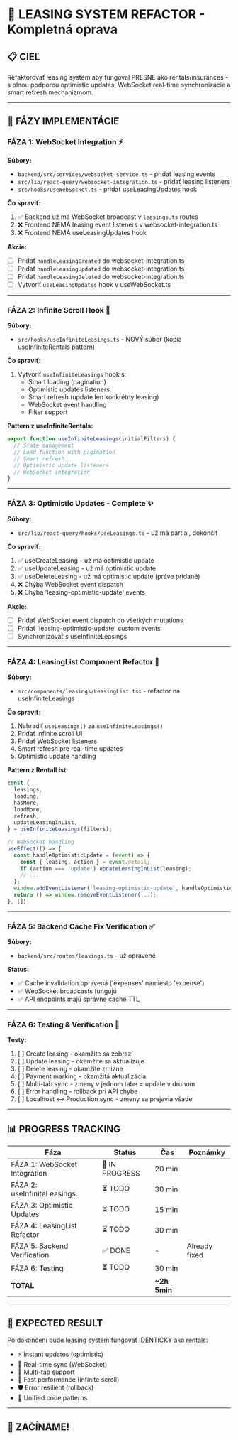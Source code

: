# 🔧 LEASING SYSTEM REFACTOR - Kompletná oprava

## 📋 CIEĽ
Refaktorovať leasing systém aby fungoval PRESNE ako rentals/insurances - s plnou podporou optimistic updates, WebSocket real-time synchronizácie a smart refresh mechanizmom.

---

## 🎯 FÁZY IMPLEMENTÁCIE

### **FÁZA 1: WebSocket Integration** ⚡
**Súbory:**
- `backend/src/services/websocket-service.ts` - pridať leasing events
- `src/lib/react-query/websocket-integration.ts` - pridať leasing listeners
- `src/hooks/useWebSocket.ts` - pridať useLeasingUpdates hook

**Čo spraviť:**
1. ✅ Backend už má WebSocket broadcast v `leasings.ts` routes
2. ❌ Frontend NEMÁ leasing event listeners v websocket-integration.ts
3. ❌ Frontend NEMÁ useLeasingUpdates hook

**Akcie:**
- [ ] Pridať `handleLeasingCreated` do websocket-integration.ts
- [ ] Pridať `handleLeasingUpdated` do websocket-integration.ts  
- [ ] Pridať `handleLeasingDeleted` do websocket-integration.ts
- [ ] Vytvoriť `useLeasingUpdates` hook v useWebSocket.ts

---

### **FÁZA 2: Infinite Scroll Hook** 📜
**Súbory:**
- `src/hooks/useInfiniteLeasings.ts` - NOVÝ súbor (kópia useInfiniteRentals pattern)

**Čo spraviť:**
1. Vytvoriť `useInfiniteLeasings` hook s:
   - Smart loading (pagination)
   - Optimistic updates listeners
   - Smart refresh (update len konkrétny leasing)
   - WebSocket event handling
   - Filter support

**Pattern z useInfiniteRentals:**
```typescript
export function useInfiniteLeasings(initialFilters) {
  // State management
  // Load function with pagination
  // Smart refresh
  // Optimistic update listeners
  // WebSocket integration
}
```

---

### **FÁZA 3: Optimistic Updates - Complete** ✨
**Súbory:**
- `src/lib/react-query/hooks/useLeasings.ts` - už má partial, dokončiť

**Čo spraviť:**
1. ✅ useCreateLeasing - už má optimistic update
2. ✅ useUpdateLeasing - už má optimistic update
3. ✅ useDeleteLeasing - už má optimistic update (práve pridané)
4. ❌ Chýba WebSocket event dispatch
5. ❌ Chýba 'leasing-optimistic-update' events

**Akcie:**
- [ ] Pridať WebSocket event dispatch do všetkých mutations
- [ ] Pridať 'leasing-optimistic-update' custom events
- [ ] Synchronizovať s useInfiniteLeasings

---

### **FÁZA 4: LeasingList Component Refactor** 🎨
**Súbory:**
- `src/components/leasings/LeasingList.tsx` - refactor na useInfiniteLeasings

**Čo spraviť:**
1. Nahradiť `useLeasings()` za `useInfiniteLeasings()`
2. Pridať infinite scroll UI
3. Pridať WebSocket listeners
4. Smart refresh pre real-time updates
5. Optimistic update handling

**Pattern z RentalList:**
```typescript
const {
  leasings,
  loading,
  hasMore,
  loadMore,
  refresh,
  updateLeasingInList,
} = useInfiniteLeasings(filters);

// WebSocket handling
useEffect(() => {
  const handleOptimisticUpdate = (event) => {
    const { leasing, action } = event.detail;
    if (action === 'update') updateLeasingInList(leasing);
    // ...
  };
  window.addEventListener('leasing-optimistic-update', handleOptimisticUpdate);
  return () => window.removeEventListener(...);
}, []);
```

---

### **FÁZA 5: Backend Cache Fix Verification** ✅
**Súbory:**
- `backend/src/routes/leasings.ts` - už opravené

**Status:**
- ✅ Cache invalidation opravená ('expenses' namiesto 'expense')
- ✅ WebSocket broadcasts fungujú
- ✅ API endpoints majú správne cache TTL

---

### **FÁZA 6: Testing & Verification** 🧪
**Testy:**
1. [ ] Create leasing - okamžite sa zobrazí
2. [ ] Update leasing - okamžite sa aktualizuje
3. [ ] Delete leasing - okamžite zmizne
4. [ ] Payment marking - okamžitá aktualizácia
5. [ ] Multi-tab sync - zmeny v jednom tabe = update v druhom
6. [ ] Error handling - rollback pri API chybe
7. [ ] Localhost ↔️ Production sync - zmeny sa prejavia všade

---

## 📊 PROGRESS TRACKING

| Fáza | Status | Čas | Poznámky |
|------|--------|-----|----------|
| FÁZA 1: WebSocket Integration | 🔄 IN PROGRESS | 20 min | |
| FÁZA 2: useInfiniteLeasings | ⏳ TODO | 30 min | |
| FÁZA 3: Optimistic Updates | ⏳ TODO | 15 min | |
| FÁZA 4: LeasingList Refactor | ⏳ TODO | 30 min | |
| FÁZA 5: Backend Verification | ✅ DONE | - | Already fixed |
| FÁZA 6: Testing | ⏳ TODO | 30 min | |
| **TOTAL** | | **~2h 5min** | |

---

## 🎯 EXPECTED RESULT

Po dokončení bude leasing systém fungovať IDENTICKY ako rentals:
- ⚡ Instant updates (optimistic)
- 🔄 Real-time sync (WebSocket)
- 📱 Multi-tab support
- 🚀 Fast performance (infinite scroll)
- 🛡️ Error resilient (rollback)
- 🎨 Unified code patterns

---

## 🚀 ZAČÍNAME!

